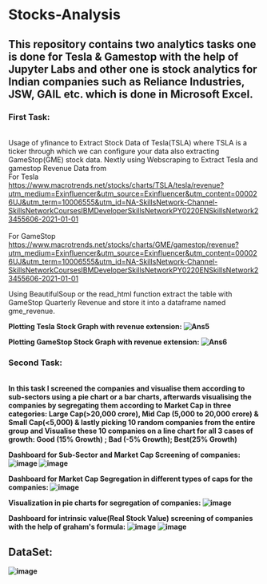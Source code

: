 # Stocks-Analysis

## This repository contains two analytics tasks one is done for Tesla & Gamestop with the help of Jupyter Labs and other one is stock analytics for Indian companies such as Reliance Industries, JSW, GAIL etc. which is done in Microsoft Excel.

### First Task: 
<br>Usage of yfinance to Extract Stock Data of Tesla(TSLA) where TSLA is a ticker through which we can configure your data also extracting GameStop(GME) stock data.
Nextly using Webscraping to Extract Tesla and gamestop Revenue Data from 
<br>For Tesla
<br>https://www.macrotrends.net/stocks/charts/TSLA/tesla/revenue?utm_medium=Exinfluencer&utm_source=Exinfluencer&utm_content=000026UJ&utm_term=10006555&utm_id=NA-SkillsNetwork-Channel-SkillsNetworkCoursesIBMDeveloperSkillsNetworkPY0220ENSkillsNetwork23455606-2021-01-01  
<br>For GameStop
<br>https://www.macrotrends.net/stocks/charts/GME/gamestop/revenue?utm_medium=Exinfluencer&utm_source=Exinfluencer&utm_content=000026UJ&utm_term=10006555&utm_id=NA-SkillsNetwork-Channel-SkillsNetworkCoursesIBMDeveloperSkillsNetworkPY0220ENSkillsNetwork23455606-2021-01-01

Using BeautifulSoup or the read_html function extract the table with GameStop Quarterly Revenue and store it into a dataframe named gme_revenue.

<b>Plotting Tesla Stock Graph with revenue extension:
![Ans5](https://user-images.githubusercontent.com/86974424/172063919-c0445639-869a-4151-8790-b0d0d84458f2.png)

<b>Plotting GameStop Stock Graph with revenue extension:
![Ans6](https://user-images.githubusercontent.com/86974424/172063943-7cf66568-e360-41d7-bee0-5a6d0f97ee9a.png)

### Second Task:
<br> In this task I screened the companies and visualise them according to sub-sectors using a pie chart or a bar charts, afterwards visualising the companies by segregating them according to Market Cap in three categories: Large Cap(>20,000 crore), Mid Cap (5,000 to 20,000 crore) & Small Cap(<5,000) & lastly picking 10 random companies from the entire group and Visualise these 10 companies on a line chart for all 3 cases of growth: Good (15% Growth) ; Bad (-5% Growth);  Best(25% Growth)

<b>Dashboard for Sub-Sector and Market Cap Screening of companies:
![image](https://user-images.githubusercontent.com/86974424/172064505-9ebee8ed-1684-405b-9d78-d8dafa114a60.png)
![image](https://user-images.githubusercontent.com/86974424/172064553-a60e64c8-56df-4902-9714-548b2265436c.png)

  
<b>Dashboard for Market Cap Segregation in different types of caps for the companies:
![image](https://user-images.githubusercontent.com/86974424/172064631-ba830463-fbea-4710-9b22-bbdc9d0c36b4.png)
  
<b> Visualization in pie charts for segregation of companies:
![image](https://user-images.githubusercontent.com/86974424/172064655-138f158b-a368-4983-8bc0-3ea4ac71ce6c.png)

<b>Dashboard for intrinsic value(Real Stock Value) screening of companies with the help of graham's formula:
![image](https://user-images.githubusercontent.com/86974424/172064704-b3790c41-d36c-4484-a125-8d6ffae87878.png)
![image](https://user-images.githubusercontent.com/86974424/172064717-11958bba-5af5-4b52-a1be-2aadd1620d8c.png)


## DataSet:
![image](https://user-images.githubusercontent.com/86974424/172064539-fbead53d-b5d3-4116-a0b7-cf0000d22cb0.png)
